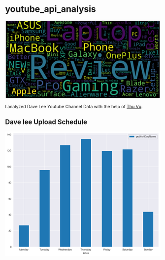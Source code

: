 # youtube_api_analysis

![Cover](https://github.com/UnpretentiousGeek/youtube_api_analysis/blob/master/WordCloud.png)

I analyzed Dave Lee Youtube Channel Data with the help of [Thu Vu](https://www.youtube.com/c/Thuvu5/featured).

## Dave lee Upload Schedule

![Screenshot](https://github.com/UnpretentiousGeek/youtube_api_analysis/blob/master/Upload_Schedule.png)
